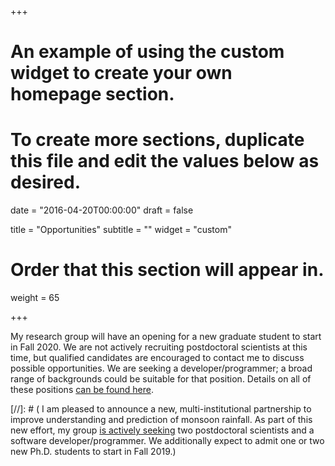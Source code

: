 +++
# An example of using the custom widget to create your own homepage section.
# To create more sections, duplicate this file and edit the values below as desired.

date = "2016-04-20T00:00:00"
draft = false

title = "Opportunities"
subtitle = ""
widget = "custom"

# Order that this section will appear in.
weight = 65

+++

My research group will have an opening for a new graduate student to start in Fall 2020.  We are not actively recruiting postdoctoral scientists at this time, but qualified candidates are encouraged to contact me to discuss possible opportunities.  We are seeking a developer/programmer; a broad range of backgrounds could be suitable for that position.  Details on all of these positions [can be found here](/opportunities/). 

[//]: # ( I am pleased to announce a new, multi-institutional partnership to improve understanding and prediction of monsoon rainfall.  As part of this new effort, my group [is actively seeking](/opportunities/) two postdoctoral scientists and a software developer/programmer.  We additionally expect to admit one or two new Ph.D. students to start in Fall 2019.)
 

